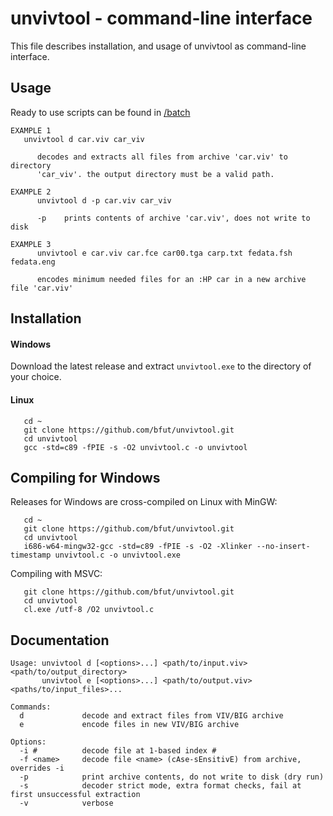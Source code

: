 # unvivtool - command-line interface
This file describes installation, and usage of unvivtool as command-line
interface.

## Usage
Ready to use scripts can be found in [/batch](/batch)

```
EXAMPLE 1
   unvivtool d car.viv car_viv

      decodes and extracts all files from archive 'car.viv' to directory
      'car_viv'. the output directory must be a valid path.

EXAMPLE 2
      unvivtool d -p car.viv car_viv

      -p    prints contents of archive 'car.viv', does not write to disk

EXAMPLE 3
      unvivtool e car.viv car.fce car00.tga carp.txt fedata.fsh fedata.eng

      encodes minimum needed files for an :HP car in a new archive file 'car.viv'
```

## Installation
#### Windows
Download the latest release and extract ```unvivtool.exe``` to the directory of
your choice.

#### Linux

       cd ~
       git clone https://github.com/bfut/unvivtool.git
       cd unvivtool
       gcc -std=c89 -fPIE -s -O2 unvivtool.c -o unvivtool

## Compiling for Windows
Releases for Windows are cross-compiled on Linux with MinGW:

       cd ~
       git clone https://github.com/bfut/unvivtool.git
       cd unvivtool
       i686-w64-mingw32-gcc -std=c89 -fPIE -s -O2 -Xlinker --no-insert-timestamp unvivtool.c -o unvivtool.exe

Compiling with MSVC:

       git clone https://github.com/bfut/unvivtool.git
       cd unvivtool
       cl.exe /utf-8 /O2 unvivtool.c

## Documentation
```
Usage: unvivtool d [<options>...] <path/to/input.viv> <path/to/output_directory>
       unvivtool e [<options>...] <path/to/output.viv> <paths/to/input_files>...

Commands:
  d             decode and extract files from VIV/BIG archive
  e             encode files in new VIV/BIG archive

Options:
  -i #          decode file at 1-based index #
  -f <name>     decode file <name> (cAse-sEnsitivE) from archive, overrides -i
  -p            print archive contents, do not write to disk (dry run)
  -s            decoder strict mode, extra format checks, fail at first unsuccessful extraction
  -v            verbose
```